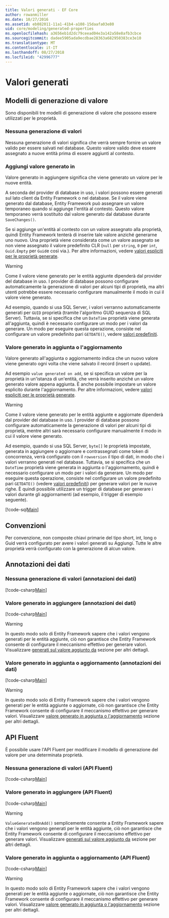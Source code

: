 ```yaml
---
title: Valori generati - EF Core
author: rowanmiller
ms.date: 10/27/2016
ms.assetid: eb082011-11a1-41b4-a108-15daafa03e80
uid: core/modeling/generated-properties
ms.openlocfilehash: a3656eb1d2dc79ceead04e3a142a58e8afb3cbce
ms.sourcegitcommit: dadee5905ada9ecdbae28363a682950383ce3e10
ms.translationtype: MT
ms.contentlocale: it-IT
ms.lasthandoff: 08/27/2018
ms.locfileid: "42996777"
---
```

# <a name="generated-values"></a>Valori generati

## <a name="value-generation-patterns"></a>Modelli di generazione di valore

Sono disponibili tre modelli di generazione di valore che possono essere utilizzati per le proprietà.

### <a name="no-value-generation"></a>Nessuna generazione di valori

Nessuna generazione di valori significa che verrà sempre fornire un valore valido per essere salvati nel database. Questo valore valido deve essere assegnato a nuove entità prima di essere aggiunti al contesto.

### <a name="value-generated-on-add"></a>Aggiungi valore generato in

Valore generato in aggiungere significa che viene generato un valore per le nuove entità.

A seconda del provider di database in uso, i valori possono essere generati sul lato client da Entity Framework o nel database. Se il valore viene generato dal database, Entity Framework può assegnare un valore temporaneo quando si aggiunge l'entità al contesto. Questo valore temporaneo verrà sostituito dal valore generato dal database durante `SaveChanges()`.

Se si aggiunge un'entità al contesto con un valore assegnato alla proprietà, quindi Entity Framework tenterà di inserire tale valore anziché generarne uno nuovo. Una proprietà viene considerata come un valore assegnato se non viene assegnato il valore predefinito CLR (`null` per `string`, `0` per `int`, `Guid.Empty` per `Guid`e così via.). Per altre informazioni, vedere [valori espliciti per le proprietà generate](../saving/explicit-values-generated-properties.md).

> [!WARNING]  
> Come il valore viene generato per le entità aggiunte dipenderà dal provider del database in uso. I provider di database possono configurare automaticamente la generazione di valori per alcuni tipi di proprietà, ma altri utenti potrebbe essere necessario configurare manualmente il modo in cui il valore viene generato.
>
> Ad esempio, quando si usa SQL Server, i valori verranno automaticamente generati per `GUID` proprietà (tramite l'algoritmo GUID sequenza di SQL Server). Tuttavia, se si specifica che un `DateTime` proprietà viene generata all'aggiunta, quindi è necessario configurare un modo per i valori da generare. Un modo per eseguire questa operazione, consiste nel configurare un valore predefinito pari `GETDATE()`, vedere [valori predefiniti](relational/default-values.md).

### <a name="value-generated-on-add-or-update"></a>Valore generato in aggiunta o l'aggiornamento

Valore generato all'aggiunta o aggiornamento indica che un nuovo valore viene generato ogni volta che viene salvato il record (insert o update).

Ad esempio `value generated on add`, se si specifica un valore per la proprietà in un'istanza di un'entità, che verrà inserito anziché un valore generato valore appena aggiunta. È anche possibile impostare un valore esplicito durante l'aggiornamento. Per altre informazioni, vedere [valori espliciti per le proprietà generate](../saving/explicit-values-generated-properties.md).

> [!WARNING]
> Come il valore viene generato per le entità aggiunte e aggiornate dipenderà dal provider del database in uso. I provider di database possono configurare automaticamente la generazione di valori per alcuni tipi di proprietà, mentre altri sarà necessario configurare manualmente il modo in cui il valore viene generato.
> 
> Ad esempio, quando si usa SQL Server, `byte[]` le proprietà impostate, generata in aggiungere o aggiornare e contrassegnati come token di concorrenza, verrà configurato con il `rowversion` il tipo di dati, in modo che i valori verranno generati nel database. Tuttavia, se si specifica che un `DateTime` proprietà viene generata in aggiunta o l'aggiornamento, quindi è necessario configurare un modo per i valori da generare. Un modo per eseguire questa operazione, consiste nel configurare un valore predefinito pari `GETDATE()` (vedere [valori predefiniti](relational/default-values.md)) per generare valori per le nuove righe. È quindi possibile utilizzare un trigger di database per generare i valori durante gli aggiornamenti (ad esempio, il trigger di esempio seguente).
> 
> [!code-sql[Main](../../../samples/core/Modeling/FluentAPI/Samples/ValueGeneratedOnAddOrUpdate.sql)]

## <a name="conventions"></a>Convenzioni

Per convenzione, non composte chiavi primarie del tipo short, int, long o Guid verrà configurato per avere i valori generati su Aggiungi. Tutte le altre proprietà verrà configurato con la generazione di alcun valore.

## <a name="data-annotations"></a>Annotazioni dei dati

### <a name="no-value-generation-data-annotations"></a>Nessuna generazione di valori (annotazioni dei dati)

[!code-csharp[Main](../../../samples/core/Modeling/DataAnnotations/Samples/ValueGeneratedNever.cs#Sample)]

### <a name="value-generated-on-add-data-annotations"></a>Valore generato in aggiungere (annotazioni dei dati)

[!code-csharp[Main](../../../samples/core/Modeling/DataAnnotations/Samples/ValueGeneratedOnAdd.cs#Sample)]

> [!WARNING]  
> In questo modo solo di Entity Framework sapere che i valori vengono generati per le entità aggiunte, ciò non garantisce che Entity Framework consente di configurare il meccanismo effettivo per generare valori. Visualizzare [generati sul valore aggiunto da](#value-generated-on-add) sezione per altri dettagli.

### <a name="value-generated-on-add-or-update-data-annotations"></a>Valore generato in aggiunta o aggiornamento (annotazioni dei dati)

[!code-csharp[Main](../../../samples/core/Modeling/DataAnnotations/Samples/ValueGeneratedOnAddOrUpdate.cs#Sample)]

> [!WARNING]  
> In questo modo solo di Entity Framework sapere che i valori vengono generati per le entità aggiunte o aggiornate, ciò non garantisce che Entity Framework consente di configurare il meccanismo effettivo per generare valori. Visualizzare [valore generato in aggiunta o l'aggiornamento](#value-generated-on-add-or-update) sezione per altri dettagli.

## <a name="fluent-api"></a>API Fluent

È possibile usare l'API Fluent per modificare il modello di generazione del valore per una determinata proprietà.

### <a name="no-value-generation-fluent-api"></a>Nessuna generazione di valori (API Fluent)

[!code-csharp[Main](../../../samples/core/Modeling/FluentAPI/Samples/ValueGeneratedNever.cs#Sample)]

### <a name="value-generated-on-add-fluent-api"></a>Valore generato in aggiungere (API Fluent)

[!code-csharp[Main](../../../samples/core/Modeling/FluentAPI/Samples/ValueGeneratedOnAdd.cs#Sample)]

> [!WARNING]  
> `ValueGeneratedOnAdd()` semplicemente consente a Entity Framework sapere che i valori vengono generati per le entità aggiunte, ciò non garantisce che Entity Framework consente di configurare il meccanismo effettivo per generare valori.  Visualizzare [generati sul valore aggiunto da](#value-generated-on-add) sezione per altri dettagli.

### <a name="value-generated-on-add-or-update-fluent-api"></a>Valore generato in aggiunta o aggiornamento (API Fluent)

[!code-csharp[Main](../../../samples/core/Modeling/FluentAPI/Samples/ValueGeneratedOnAddOrUpdate.cs#Sample)]

> [!WARNING]  
> In questo modo solo di Entity Framework sapere che i valori vengono generati per le entità aggiunte o aggiornate, ciò non garantisce che Entity Framework consente di configurare il meccanismo effettivo per generare valori. Visualizzare [valore generato in aggiunta o l'aggiornamento](#value-generated-on-add-or-update) sezione per altri dettagli.
